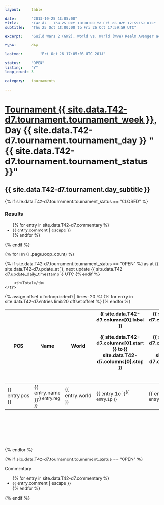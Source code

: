 ```yaml
---
layout: 	table

date: 		"2018-10-25 18:05:00"
title: 		"T42-d7 - Thu 25 Oct 18:00:00 to Fri 26 Oct 17:59:59 UTC"
subtitle: 	"Thu 25 Oct 18:00:00 to Fri 26 Oct 17:59:59 UTC"

excerpt:    "Guild Wars 2 (GW2), World vs. World (WvW) Realm Avenger achivement Tournament. \"Every Kill Counts\""

type:       day

lastmod: 		"Fri Oct 26 17:05:08 UTC 2018"

status:     "OPEN"
listing:    "Y"
loop_count: 3

category: 	tournaments

---
```

<div class="table_header">
    <h1><a href="{{ site.data.T42-d7.tournament.week_url }}">Tournament {{ site.data.T42-d7.tournament.tournament_week }}</a>, Day {{ site.data.T42-d7.tournament.tournament_day }} "{{ site.data.T42-d7.tournament.tournament_status }}"</h1>
    <h2>{{ site.data.T42-d7.tournament.day_subtitle }}</h2> 
</div>

{% if site.data.T42-d7.tournament.tournament_status == "CLOSED" %} 
<div class="commentary">
  <h3>Results</h3>
  <ul>
    {% for entry in site.data.T42-d7.commentary %}
    <li class="commentary_list">{{ entry.comment | escape }}</li>
    {% endfor %}
  </ul>
</div>
{% endif %}


{% for i in (1..page.loop_count) %}

{% if site.data.T42-d7.tournament.tournament_status == "OPEN" %} 
<span class="table_nextupdate">as at {{ site.data.T42-d7.update_at }}, next update {{ site.data.T42-d7.update_daily_timestamp }} UTC</span> 
{% endif %}

<table class="day_table">
  <colgroup>
    <col style="width:18px">
    <col style="width:55px">
    <col style="width:55px">
    <col style="width:12px">
    <col style="width:12px">
    <col style="width:12px">
    <col style="width:12px">
    <col style="width:12px">
    <col style="width:12px">
    <col style="width:12px">
    <col style="width:12px">
    <col style="width:12px">
    <col style="width:12px">
    <col style="width:12px">
    <col style="width:12px">
    <col style="width:12px">
    <col style="width:12px">
    <col style="width:12px">
    <col style="width:12px">
    <col style="width:12px">
    <col style="width:12px">
    <col style="width:12px">
    <col style="width:12px">
    <col style="width:12px">
    <col style="width:12px">
    <col style="width:12px">
    <col style="width:12px">
    <col style="width:18px">
  </colgroup>  
  <thead>
    <tr>
        <th>POS</th>
        <th class="AlignLeft">Name</th>
        <th class="AlignLeft">World</th>

<th><div class="label">{{ site.data.T42-d7.columns[0].label }}<p class="onhover">{{ site.data.T42-d7.columns[0].start }} to {{ site.data.T42-d7.columns[0].stop }}</p></div>​</th>
<th><div class="label">{{ site.data.T42-d7.columns[1].label }}<p class="onhover">{{ site.data.T42-d7.columns[1].start }} to {{ site.data.T42-d7.columns[1].stop }}</p></div>​</th>
<th><div class="label">{{ site.data.T42-d7.columns[2].label }}<p class="onhover">{{ site.data.T42-d7.columns[2].start }} to {{ site.data.T42-d7.columns[2].stop }}</p></div>​</th>
<th><div class="label">{{ site.data.T42-d7.columns[3].label }}<p class="onhover">{{ site.data.T42-d7.columns[3].start }} to {{ site.data.T42-d7.columns[3].stop }}</p></div>​</th>
<th><div class="label">{{ site.data.T42-d7.columns[4].label }}<p class="onhover">{{ site.data.T42-d7.columns[4].start }} to {{ site.data.T42-d7.columns[4].stop }}</p></div>​</th>
<th><div class="label">{{ site.data.T42-d7.columns[5].label }}<p class="onhover">{{ site.data.T42-d7.columns[5].start }} to {{ site.data.T42-d7.columns[5].stop }}</p></div>​</th>
<th><div class="label">{{ site.data.T42-d7.columns[6].label }}<p class="onhover">{{ site.data.T42-d7.columns[6].start }} to {{ site.data.T42-d7.columns[6].stop }}</p></div>​</th>
<th><div class="label">{{ site.data.T42-d7.columns[7].label }}<p class="onhover">{{ site.data.T42-d7.columns[7].start }} to {{ site.data.T42-d7.columns[7].stop }}</p></div>​</th>
<th><div class="label">{{ site.data.T42-d7.columns[8].label }}<p class="onhover">{{ site.data.T42-d7.columns[8].start }} to {{ site.data.T42-d7.columns[8].stop }}</p></div>​</th>
<th><div class="label">{{ site.data.T42-d7.columns[9].label }}<p class="onhover">{{ site.data.T42-d7.columns[9].start }} to {{ site.data.T42-d7.columns[9].stop }}</p></div>​</th>
<th><div class="label">{{ site.data.T42-d7.columns[10].label }}<p class="onhover">{{ site.data.T42-d7.columns[10].start }} to {{ site.data.T42-d7.columns[10].stop }}</p></div>​</th>

<th><div class="label">{{ site.data.T42-d7.columns[11].label }}<p class="onhover">{{ site.data.T42-d7.columns[11].start }} to {{ site.data.T42-d7.columns[11].stop }}</p></div>​</th>
<th><div class="label">{{ site.data.T42-d7.columns[12].label }}<p class="onhover">{{ site.data.T42-d7.columns[12].start }} to {{ site.data.T42-d7.columns[12].stop }}</p></div>​</th>
<th><div class="label">{{ site.data.T42-d7.columns[13].label }}<p class="onhover">{{ site.data.T42-d7.columns[13].start }} to {{ site.data.T42-d7.columns[13].stop }}</p></div>​</th>
<th><div class="label">{{ site.data.T42-d7.columns[14].label }}<p class="onhover">{{ site.data.T42-d7.columns[14].start }} to {{ site.data.T42-d7.columns[14].stop }}</p></div>​</th>
<th><div class="label">{{ site.data.T42-d7.columns[15].label }}<p class="onhover">{{ site.data.T42-d7.columns[15].start }} to {{ site.data.T42-d7.columns[15].stop }}</p></div>​</th>
<th><div class="label">{{ site.data.T42-d7.columns[16].label }}<p class="onhover">{{ site.data.T42-d7.columns[16].start }} to {{ site.data.T42-d7.columns[16].stop }}</p></div>​</th>
<th><div class="label">{{ site.data.T42-d7.columns[17].label }}<p class="onhover">{{ site.data.T42-d7.columns[17].start }} to {{ site.data.T42-d7.columns[17].stop }}</p></div>​</th>
<th><div class="label">{{ site.data.T42-d7.columns[18].label }}<p class="onhover">{{ site.data.T42-d7.columns[18].start }} to {{ site.data.T42-d7.columns[18].stop }}</p></div>​</th>
<th><div class="label">{{ site.data.T42-d7.columns[19].label }}<p class="onhover">{{ site.data.T42-d7.columns[19].start }} to {{ site.data.T42-d7.columns[19].stop }}</p></div>​</th>
<th><div class="label">{{ site.data.T42-d7.columns[20].label }}<p class="onhover">{{ site.data.T42-d7.columns[20].start }} to {{ site.data.T42-d7.columns[20].stop }}</p></div>​</th>

<th><div class="label">{{ site.data.T42-d7.columns[21].label }}<p class="onhover">{{ site.data.T42-d7.columns[21].start }} to {{ site.data.T42-d7.columns[21].stop }}</p></div>​</th>
<th><div class="label">{{ site.data.T42-d7.columns[22].label }}<p class="onhover">{{ site.data.T42-d7.columns[22].start }} to {{ site.data.T42-d7.columns[22].stop }}</p></div>​</th>
<th><div class="label">{{ site.data.T42-d7.columns[23].label }}<p class="onhover">{{ site.data.T42-d7.columns[23].start }} to {{ site.data.T42-d7.columns[23].stop }}</p></div>​</th>

        <th>Total</th>
    </tr>
  </thead>
  {% assign offset = forloop.index0 | times: 20 %}
<tbody>
{% for entry in site.data.T42-d7.entries limit:20 offset:offset %}
  <tr>
    <td class="pl{{ entry.pos }}">{{ entry.pos }}</td>
    <td class="AlignLeft">{{ entry.name }}<sup>{{ entry.reg }}</sup></td>
    <td class="AlignLeft">{{ entry.world }}</td>
    <td class="pl{{ entry.1p }}">{{ entry.1c }}<sup>{{ entry.1p }}</sup></td>
    <td class="pl{{ entry.2p }}">{{ entry.2c }}<sup>{{ entry.2p }}</sup></td>
    <td class="pl{{ entry.3p }}">{{ entry.3c }}<sup>{{ entry.3p }}</sup></td>
    <td class="pl{{ entry.4p }}">{{ entry.4c }}<sup>{{ entry.4p }}</sup></td>
    <td class="pl{{ entry.5p }}">{{ entry.5c }}<sup>{{ entry.5p }}</sup></td>
    <td class="pl{{ entry.6p }}">{{ entry.6c }}<sup>{{ entry.6p }}</sup></td>
    <td class="pl{{ entry.7p }}">{{ entry.7c }}<sup>{{ entry.7p }}</sup></td>
    <td class="pl{{ entry.8p }}">{{ entry.8c }}<sup>{{ entry.8p }}</sup></td>
    <td class="pl{{ entry.9p }}">{{ entry.9c }}<sup>{{ entry.9p }}</sup></td>
    <td class="pl{{ entry.10p }}">{{ entry.10c }}<sup>{{ entry.10p }}</sup></td>
    <td class="pl{{ entry.11p }}">{{ entry.11c }}<sup>{{ entry.11p }}</sup></td>
    <td class="pl{{ entry.12p }}">{{ entry.12c }}<sup>{{ entry.12p }}</sup></td>
    <td class="pl{{ entry.13p }}">{{ entry.13c }}<sup>{{ entry.13p }}</sup></td>
    <td class="pl{{ entry.14p }}">{{ entry.14c }}<sup>{{ entry.14p }}</sup></td>
    <td class="pl{{ entry.15p }}">{{ entry.15c }}<sup>{{ entry.15p }}</sup></td>
    <td class="pl{{ entry.16p }}">{{ entry.16c }}<sup>{{ entry.16p }}</sup></td>
    <td class="pl{{ entry.17p }}">{{ entry.17c }}<sup>{{ entry.17p }}</sup></td>
    <td class="pl{{ entry.18p }}">{{ entry.18c }}<sup>{{ entry.18p }}</sup></td>
    <td class="pl{{ entry.19p }}">{{ entry.19c }}<sup>{{ entry.19p }}</sup></td>
    <td class="pl{{ entry.20p }}">{{ entry.20c }}<sup>{{ entry.20p }}</sup></td>
    <td class="pl{{ entry.21p }}">{{ entry.21c }}<sup>{{ entry.21p }}</sup></td>
    <td class="pl{{ entry.22p }}">{{ entry.22c }}<sup>{{ entry.22p }}</sup></td>
    <td class="pl{{ entry.23p }}">{{ entry.23c }}<sup>{{ entry.23p }}</sup></td>
    <td class="pl{{ entry.24p }}">{{ entry.24c }}<sup>{{ entry.24p }}</sup></td>
    <td>{{ entry.total }}</td>
  </tr>
{% endfor %}  
</tbody>
</table>
<div class="leaderboard">
  <script async src="//pagead2.googlesyndication.com/pagead/js/adsbygoogle.js"></script>
  <!-- 728x90 -->
  <ins class="adsbygoogle"
       style="display:inline-block;width:728px;height:90px"
       data-ad-client="ca-pub-3274917281288240"
       data-ad-slot="3870538733"></ins>
  <script>
  (adsbygoogle = window.adsbygoogle || []).push({});
  </script>    
</div>
<br />
{% endfor %}

{% if site.data.T42-d7.tournament.tournament_status == "OPEN" %} 
<div class="commentary">
  <span class="commentary_title">Commentary</span>
  <ul>
    {% for entry in site.data.T42-d7.commentary %}
    <li class="commentary_list">{{ entry.comment | escape }}</li>
    {% endfor %}
  </ul>
</div>
{% endif %}


